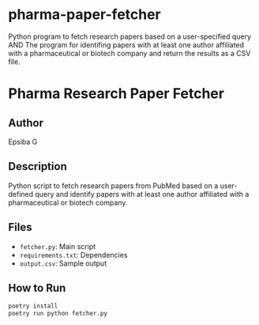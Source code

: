 # pharma-paper-fetcher
Python program to fetch research papers based on a user-specified query AND The  program for identifing papers with at least one author affiliated with a pharmaceutical or biotech  company and return the results as a CSV file.
# Pharma Research Paper Fetcher

## Author
Epsiba G

## Description
Python script to fetch research papers from PubMed based on a user-defined query and identify papers with at least one author affiliated with a pharmaceutical or biotech company.

## Files
- `fetcher.py`: Main script
- `requirements.txt`: Dependencies
- `output.csv`: Sample output

## How to Run
```bash
poetry install
poetry run python fetcher.py
